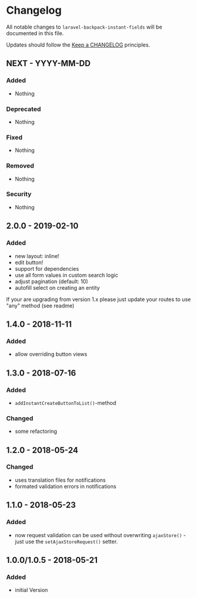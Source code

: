 # Changelog

All notable changes to `laravel-backpack-instant-fields` will be documented in this file.

Updates should follow the [Keep a CHANGELOG](http://keepachangelog.com/) principles.

## NEXT - YYYY-MM-DD

### Added
- Nothing

### Deprecated
- Nothing

### Fixed
- Nothing

### Removed
- Nothing

### Security
- Nothing

## 2.0.0 - 2019-02-10

### Added
- new layout: inline!
- edit button!
- support for dependencies
- use all form values in custom search logic
- adjust pagination (default: 10)
- autofill select on creating an entity

If your are upgrading from version 1.x please just update your routes to use "any" method (see readme)


## 1.4.0 - 2018-11-11

### Added
- allow overriding button views

## 1.3.0 - 2018-07-16

### Added
- `addInstantCreateButtonToList()`-method

### Changed
- some refactoring

## 1.2.0 - 2018-05-24

### Changed
- uses translation files for notifications
- formated validation errors in notifications

## 1.1.0 - 2018-05-23

### Added
- now request validation can be used without overwriting `ajaxStore()` - just use the `setAjaxStoreRequest()` setter.

## 1.0.0/1.0.5 - 2018-05-21

### Added
- initial Version
